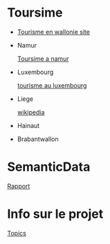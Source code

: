 # Toursime
  * [Tourisme en wallonie site](http://walloniebelgiquetourisme.be/fr-be/content/bienvenue-en-belgique-sur-le-site-officiel-du-tourisme-en-wallonie)
  * Namur
  
    [Toursime a namur](https://www.province.namur.be/tourisme)
  * Luxembourg
  
    [tourisme au luxembourg](http://www.province.luxembourg.be/fr/tourisme.html?IDC=3541#.XmZNii17RhE)
  * Liege 
  
    [wikipedia](https://fr.wikipedia.org/wiki/Province_de_Liège)
  * Hainaut 
  
  * Brabantwallon


# SemanticData
[Rapport](https://www.overleaf.com/1761331128kfcgtpxwtnbz)

# Info sur le projet 
[Topics](http://www.montefiore.ulg.ac.be/~binot/INFO8005/Project/Semantic-data-project-topics.pdf)

